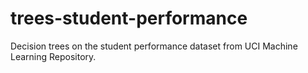 # trees-student-performance
Decision trees on the student performance dataset from UCI Machine Learning Repository.

